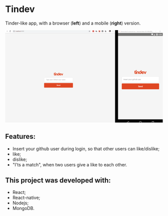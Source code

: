# Tindev

Tinder-like app, with a browser (**left**) and a mobile (**right**) version.

![](overview.gif)

## Features:

- Insert your github user during login, so that other users can like/dislike;
- like;
- dislike;
- "I'ts a match", when two users give a like to each other.

## This project was developed with:
- React;
- React-native;
- Nodejs;
- MongoDB.
